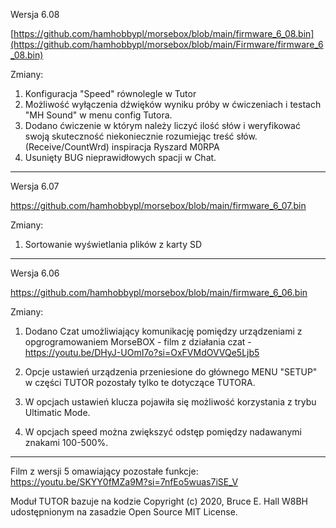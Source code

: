 Wersja 6.08

[https://github.com/hamhobbypl/morsebox/blob/main/firmware_6_08.bin](https://github.com/hamhobbypl/morsebox/blob/main/Firmware/firmware_6_08.bin)


Zmiany:

1. Konfiguracja "Speed" równolegle w Tutor
2. Możliwość wyłączenia dźwięków wyniku próby w ćwiczeniach i testach "MH Sound" w menu config Tutora. 
3. Dodano ćwiczenie w którym należy liczyć ilość słów i weryfikować swoją skuteczność niekoniecznie rozumiejąc treść słów.
(Receive/CountWrd) inspiracja Ryszard M0RPA
4. Usunięty BUG nieprawidłowych spacji w Chat.



*******************************************************
Wersja 6.07

https://github.com/hamhobbypl/morsebox/blob/main/firmware_6_07.bin


Zmiany:

1. Sortowanie wyświetlania plików z karty SD


*******************************************************


Wersja 6.06


https://github.com/hamhobbypl/morsebox/blob/main/firmware_6_06.bin

Zmiany:

1. Dodano Czat umożliwiający komunikację pomiędzy urządzeniami z opgrogramowaniem MorseBOX - film z działania czat - https://youtu.be/DHyJ-UOmI7o?si=OxFVMdOVVQe5Ljb5

2. Opcje ustawień urządzenia przeniesione do głównego MENU "SETUP" w części TUTOR pozostały tylko te dotyczące TUTORA.

3. W opcjach ustawień klucza pojawiła się możliwość korzystania z trybu Ultimatic Mode.

4. W opcjach speed można zwiększyć odstęp pomiędzy nadawanymi znakami 100-500%. 

*******************************************************

Film z wersji 5 omawiający pozostałe funkcje: https://youtu.be/SKYY0fMZa9M?si=7nfEo5wuas7iSE_V




Moduł TUTOR bazuje na kodzie Copyright (c) 2020, Bruce E. Hall W8BH udostępnionym na zasadzie Open Source MIT License.

